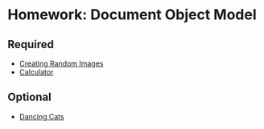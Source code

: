 # Homework: Document Object Model

## Required

- [Creating Random Images](pictureGenerator_HW.md)
- [Calculator](calculator_HW.md)

## Optional

- [Dancing Cats](dancingCats_HW_EXTRA.md)

